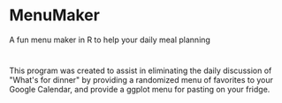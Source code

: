 # MenuMaker
A fun menu maker in R to help your daily meal planning
#
This program was created to assist in eliminating the daily discussion of "What's for dinner" by providing
a randomized menu of favorites to your Google Calendar, and provide a ggplot menu for pasting on your fridge.
